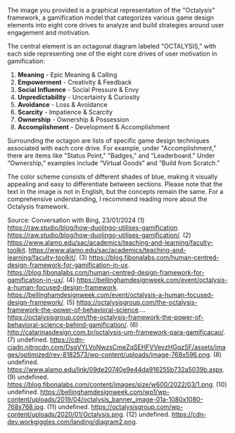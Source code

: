 
The image you provided is a graphical representation of the "Octalysis" framework, a gamification model that categorizes various game design elements into eight core drives to analyze and build strategies around user engagement and motivation. 

The central element is an octagonal diagram labeled "OCTALYSIS," with each side representing one of the eight core drives of user motivation in gamification:

1. **Meaning** - Epic Meaning & Calling
2. **Empowerment** - Creativity & Feedback
3. **Social Influence** - Social Pressure & Envy
4. **Unpredictability** - Uncertainty & Curiosity
5. **Avoidance** - Loss & Avoidance
6. **Scarcity** - Impatience & Scarcity
7. **Ownership** - Ownership & Possession
8. **Accomplishment** - Development & Accomplishment

Surrounding the octagon are lists of specific game design techniques associated with each core drive. For example, under "Accomplishment," there are items like "Status Point," "Badges," and "Leaderboard." Under “Ownership,” examples include “Virtual Goods” and “Build from Scratch.”

The color scheme consists of different shades of blue, making it visually appealing and easy to differentiate between sections. Please note that the text in the image is not in English, but the concepts remain the same. For a comprehensive understanding, I recommend reading more about the Octalysis framework.

Source: Conversation with Bing, 23/01/2024
(1) https://raw.studio/blog/how-duolingo-utilises-gamification. https://raw.studio/blog/how-duolingo-utilises-gamification/.
(2) https://www.alamo.edu/sac/academics/teaching-and-learning/faculty-toolkit. https://www.alamo.edu/sac/academics/teaching-and-learning/faculty-toolkit/.
(3) https://blog.fibonalabs.com/human-centred-design-framework-for-gamification-in-ux. https://blog.fibonalabs.com/human-centred-design-framework-for-gamification-in-ux/.
(4) https://bellinghamdesignweek.com/event/octalysis-a-human-focused-design-framework. https://bellinghamdesignweek.com/event/octalysis-a-human-focused-design-framework/.
(5) https://octalysisgroup.com/the-octalysis-framework-the-power-of-behavioral-science.... https://octalysisgroup.com/the-octalysis-framework-the-power-of-behavioral-science-behind-gamification/.
(6) . http://catarinasdesign.com.br/octalysis-um-framework-para-gamificacao/.
(7) undefined. https://cdn-ciadn.nitrocdn.com/DsqVYLVoNwzsCmeZqSEHFVVeyzHGqzSF/assets/images/optimized/rev-8182573/wp-content/uploads/image-768x596.png.
(8) undefined. https://www.alamo.edu/link/09de20740e9e44da916255b732a5039b.aspx.
(9) undefined. https://blog.fibonalabs.com/content/images/size/w600/2022/03/1.png.
(10) undefined. https://bellinghamdesignweek.com/wp1/wp-content/uploads/2019/04/octalysis_banner_image-01a-1080x1080-768x768.jpg.
(11) undefined. https://octalysisgroup.com/wp-content/uploads/2020/01/Octalysis.png.
(12) undefined. https://cdn-dev.workgiggles.com/landing/diagram2.png.
